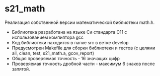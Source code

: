 # s21_math

Реализация собственной версии математической библиотеки math.h.

- Библиотека разработана на языке Си стандарта C11 с использованием компиятора gcc 
- Код библиотеки находится в папке src в ветке develop  
- Предусмотрен Makefile для сборки библиотеки и тестов (с целями all, clean, test, s21_math.a, gcov_report)  
- Общая проверяемая точность - 16 значащих цифр
- Проверяемая точность дробной части - максимум 6 знаков после запятой.

